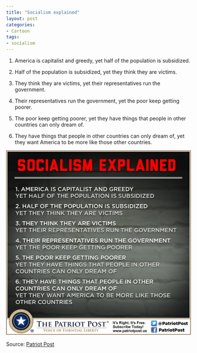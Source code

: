 ```yaml
---
title: "Socialism explained"
layout: post
categories:
- Cartoon
tags:
- socialism
---
```


1. America is capitalist and greedy, yet half of the population is subsidized.

2. Half of the population is subsidized, yet they think they are victims.

3. They think they are victims, yet their representatives run the government.

4. Their representatives run the government, yet the poor keep getting poorer.

5. The poor keep getting poorer, yet they have things that people in other countries can only dream of.

6. They have things that people in other countries can only dream of, yet they want America to be more like those other countries.

![Socialism explained](/assets/img/2014/06/Socialism-explained.jpg)

Source: [Patriot Post](https://patriotpost.us)
